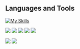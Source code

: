 ## Languages and Tools

[![My Skills](https://skillicons.dev/icons?i=py,django,flask,fastapi,js,ts,react,redux,nextjs,materialui,astro,gatsby,vite,vue,nuxtjs,graphql,babel,webpack,nodejs,nestjs,express,html,jquery,css,bootstrap,tailwind,figma,php,laravel,symfony,mongodb,mysql,postgres,sqlite,prisma,webflow,wordpress,discord,bots,solidity,solidjs,ruby,rails,dart,flutter,linux,c,cs,cpp,dotnet,cmake,qt,electron,java,maven,selenium,gradle,go,lua,rust,aws,dynamodb,git,github,githubactions,gitlab,netlify,heroku,firebase,supabase,nginx,powershell,bash,eclipse,vscode,codepen,replit,postman,stackoverflow,saas,cloudflare,docker,kubernetes,matlab,pytorch,raspberrypi,regex)](#)

<p align="top">
  <img src="https://img.shields.io/github/stars/BobsProgrammingAcademy?style=for-the-badge&logo=github&color=005FED" />
  <img src="https://img.shields.io/github/followers/BobsProgrammingAcademy?style=for-the-badge&logo=github&color=FCC624" />
  <img src="https://img.shields.io/github/license/BobsProgrammingAcademy/responsive-admin-dashboard?style=for-the-badge&logo=github&color=A81D33" />
  <img src="https://img.shields.io/youtube/channel/subscribers/UCEJyX57rvURx7ef-cx5DboA?style=for-the-badge&logo=youtube&color=239120" />
  <img src="https://img.shields.io/youtube/channel/views/UCEJyX57rvURx7ef-cx5DboA?style=for-the-badge&logo=youtube&color=56347C" />
</p>

<p>
  <img src="https://github-readme-stats.vercel.app/api/top-langs/?username=BobsProgrammingAcademy&theme=transparent&langs_count=8&layout=compact&hide_border=true" align="top" />
  <img src="https://streak-stats.demolab.com/?user=BobsProgrammingAcademy&theme=transparent&hide_border=true&stroke=transparent" align="top" /> 
</p>
